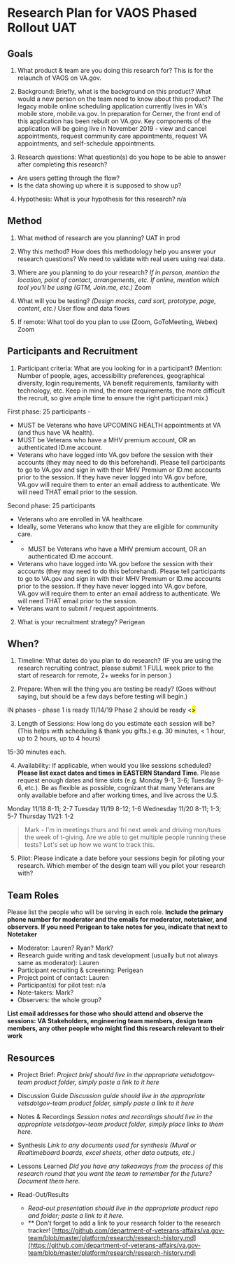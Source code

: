 # Research Plan for VAOS Phased Rollout UAT


## Goals
1. What product & team are you doing this research for?
This is for the relaunch of VAOS on VA.gov. 

2. Background: Briefly, what is the background on this product? What would a new person on the team need to know about this product? 
The legacy mobile online scheduling application currently lives in VA's mobile store, mobile.va.gov. In preparation for Cerner, the front end of this application has been rebuilt on VA.gov. Key components of the application will be going live in November 2019 - view and cancel appointments, request community care appointments, request VA appointments, and self-schedule appointments. 

3. Research questions: What question(s) do you hope to be able to answer after completing this research? 
- Are users getting through the flow? 
- Is the data showing up where it is supposed to show up? 

4. Hypothesis: What is your hypothesis for this research? 
n/a

## Method
1.	What method of research are you planning? 
UAT in prod 

2.	Why this method? How does this methodology help you answer your research questions? 
We need to validate with real users using real data. 

3.	Where are you planning to do your research? *If in person, mention the location, point of contact, arrangements, etc. If online, mention which tool you'll be using (GTM, Join.me, etc.)*
Zoom 

4.	What will you be testing? *(Design mocks, card sort, prototype, page, content, etc.)* 
User flow and data flows 

5.  If remote: What tool do you plan to use (Zoom, GoToMeeting, Webex)
Zoom 

## Participants and Recruitment
1.	Participant criteria: What are you looking for in a participant?
(Mention: Number of people, ages, accessibility preferences, geographical diversity, login requirements, VA benefit requirements, familiarity with technology, etc. Keep in mind, the more requirements, the more difficult the recruit, so give ample time to ensure the right participant mix.)


First phase: 25 participants - 
- MUST be Veterans who have UPCOMING HEALTH appointments at VA (and thus have VA health). 
- MUST be Veterans who have a MHV premium account, OR an authenticated ID.me account. 
- Veterans who have logged into VA.gov before the session with their accounts (they may need to do this beforehand). Please tell participants to go to VA.gov and sign in with their MHV Premium or ID.me accounts prior to the session. If they have never logged into VA.gov before, VA.gov will require them to enter an email address to authenticate. We will need THAT email prior to the session. 


Second phase: 25 participants 
- Veterans who are enrolled in VA healthcare.
- Ideally, some Veterans who know that they are eligible for community care. 
- - MUST be Veterans who have a MHV premium account, OR an authenticated ID.me account. 
- Veterans who have logged into VA.gov before the session with their accounts (they may need to do this beforehand). Please tell participants to go to VA.gov and sign in with their MHV Premium or ID.me accounts prior to the session. If they have never logged into VA.gov before, VA.gov will require them to enter an email address to authenticate. We will need THAT email prior to the session. 
- Veterans want to submit / request appointments. 



2.	What is your recruitment strategy? 
Perigean 

## When? 
1.	Timeline: What dates do you plan to do research? 
(IF you are using the research recruiting contract, please submit 1 FULL week prior to the start of research for remote, 2+ weeks for in person.) 


2.	Prepare: When will the thing you are testing be ready? (Goes without saying, but should be a few days before testing will begin.) 

IN phases - phase 1 is ready 11/14/19
Phase 2 should be ready <<MARK PLEASE FILL THIS IN>>

3. Length of Sessions: How long do you estimate each session will be? (This helps with scheduling & thank you gifts.) e.g. 30 minutes, < 1 hour, up to 2 hours, up to 4 hours) 

15-30 minutes each.

4.	Availability: If applicable, when would you like sessions scheduled? **Please list exact dates and times in EASTERN Standard Time**. Please request enough dates and time slots (e.g. Monday 9-1, 3-6; Tuesday 9-6, etc.). Be as flexible as possible, cognizant that many Veterans are only available before and after working times, and live across the U.S.

Monday 11/18 8-11; 2-7
Tuesday 11/19 8-12; 1-6
Wednesday 11/20 8-11; 1-3; 5-7
Thursday 11/21: 1-2

> Mark - I'm in meetings thurs and fri next week and driving mon/tues the week of t-giving. Are we able to get multiple people running these tests? Let's set up how we want to track this. 


5.	Pilot: Please indicate a date before your sessions begin for piloting your research. Which member of the design team will you pilot your research with? 

## Team Roles
Please list the people who will be serving in each role. **Include the primary phone number for moderator and the emails for moderator, notetaker, and observers. If you need Perigean to take notes for you, indicate that next to Notetaker** 
- Moderator: Lauren? Ryan? Mark? 
- Research guide writing and task development (usually but not always same as moderator): Lauren 
- Participant recruiting & screening: Perigean
- Project point of contact: Lauren 
- Participant(s) for pilot test: n/a
- Note-takers: Mark? 
- Observers: 
the whole group? 

**List email addresses for those who should attend and observe the sessions: VA Stakeholders, engineering team members, design team members, any other people who might find this research relevant to their work**

## Resources
- Project Brief: 
*Project brief should live in the appropriate vetsdotgov-team product folder, simply paste a link to it here*

- Discussion Guide
*Discussion guide should live in the appropriate vetsdotgov-team product folder, simply paste a link to it here*

- Notes & Recordings
*Session notes and recordings should live in the appropriate vetsdotgov-team product folder, simply place links to them here.*

- Synthesis
*Link to any documents used for synthesis (Mural or Realtimeboard boards, excel sheets, other data outputs, etc.)* 

- Lessons Learned
*Did you have any takeaways from the process of this research round that you want the team to remember for the future? Document them here.* 

- Read-Out/Results
  - *Read-out presentation should live in the appropriate product repo and folder; paste a link to it here.* 
  - ** Don't forget to add a link to your research folder to the research tracker! [https://github.com/department-of-veterans-affairs/va.gov-team/blob/master/platform/research/research-history.md](https://github.com/department-of-veterans-affairs/va.gov-team/blob/master/platform/research/research-history.md)
